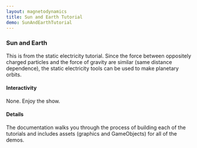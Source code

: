 ```yaml
---
layout: magnetodynamics
title: Sun and Earth Tutorial
demo: SunAndEarthTutorial
---
```


<h3>Sun and Earth</h3>

<p>This is from the static electricity tutorial.  Since
  the force between oppositely charged particles and the force of
  gravity are similar (same distance dependence), the static
  electricity tools can be used to make planetary orbits.</p>

<h4>Interactivity</h4>

<p>None.  Enjoy the show.</p>

<h4>Details</h4>

<p>The documentation walks you through the process of building each of
  the tutorials and includes assets (graphics and GameObjects) for
  all of the demos.</p>
